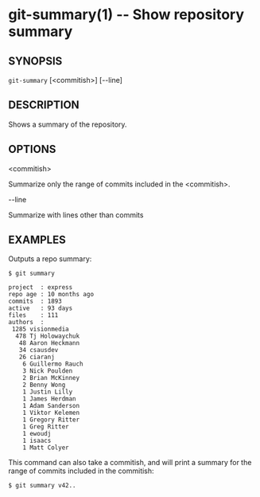 git-summary(1) -- Show repository summary
=========================================

## SYNOPSIS

`git-summary` [&lt;commitish&gt;] [--line]

## DESCRIPTION

Shows a summary of the repository.

## OPTIONS

  &lt;commitish&gt;

  Summarize only the range of commits included in the &lt;commitish&gt;.

  --line

  Summarize with lines other than commits

## EXAMPLES

  Outputs a repo summary:

    $ git summary

    project  : express
    repo age : 10 months ago
    commits  : 1893
    active   : 93 days
    files    : 111
    authors  :
     1285 visionmedia
      478 Tj Holowaychuk
       48 Aaron Heckmann
       34 csausdev
       26 ciaranj
        6 Guillermo Rauch
        3 Nick Poulden
        2 Brian McKinney
        2 Benny Wong
        1 Justin Lilly
        1 James Herdman
        1 Adam Sanderson
        1 Viktor Kelemen
        1 Gregory Ritter
        1 Greg Ritter
        1 ewoudj
        1 isaacs
        1 Matt Colyer

  This command can also take a commitish, and will print a summary for the range
  of commits included in the commitish:

    $ git summary v42..
